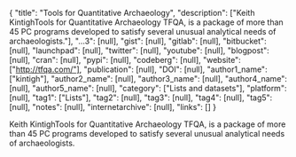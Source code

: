 {
  "title": "Tools for Quantitative Archaeology",
  "description": ["Keith KintighTools for Quantitative Archaeology TFQA, is a package of more than 45 PC programs developed to satisfy several unusual analytical needs of archaeologists."],
  "...3": [null],
  "gist": [null],
  "gitlab": [null],
  "bitbucket": [null],
  "launchpad": [null],
  "twitter": [null],
  "youtube": [null],
  "blogpost": [null],
  "cran": [null],
  "pypi": [null],
  "codeberg": [null],
  "website": ["http://tfqa.com/"],
  "publication": [null],
  "DOI": [null],
  "author1_name": ["kintigh"],
  "author2_name": [null],
  "author3_name": [null],
  "author4_name": [null],
  "author5_name": [null],
  "category": ["Lists and datasets"],
  "platform": [null],
  "tag1": ["Lists"],
  "tag2": [null],
  "tag3": [null],
  "tag4": [null],
  "tag5": [null],
  "notes": [null],
  "internetarchive": [null],
  "links": []
}

<!-- Generated by csv2md.R – do not edit by hand -->

Keith KintighTools for Quantitative Archaeology TFQA, is a package of more than 45 PC programs developed to satisfy several unusual analytical needs of archaeologists.